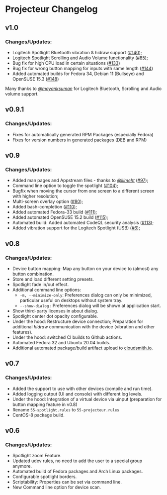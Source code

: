 # Projecteur Changelog

## v1.0

### Changes/Updates:

- Logitech Spotlight Bluetooth vibration & hidraw support ([#140][p140]);
- Logitech Spotlight Scrolling and Audio Volume functionality ([#85][i85]);
- Bug fix for high CPU load in certain situations ([#133][i133])
- Bug fix for wrong button mapping for inputs with same length ([#144][i144])
- Added automated builds for Fedora 34, Debian 11 (Bullseye) and OpenSUSE 15.3 ([#148][i148])

Many thanks to *[@mayanksuman][c-mayanksuman]* for Logitech Bluetooth, Scrolling and Audio volume
support.

[p140]: https://github.com/jahnf/Projecteur/pull/140
[i85]:  https://github.com/jahnf/Projecteur/issues/85
[i133]: https://github.com/jahnf/Projecteur/issues/133
[i144]: https://github.com/jahnf/Projecteur/issues/144
[i148]: https://github.com/jahnf/Projecteur/issues/148
[c-mayanksuman]: https://github.com/mayanksuman

## v0.9.1

### Changes/Updates:

- Fixes for automatically generated RPM Packages (especially Fedora)
- Fixes for version numbers in generated packages (DEB and RPM)

## v0.9

### Changes/Updates:

- Added man pages and Appstream files - thanks to *[@llimeht][c-llimeht]* ([#97][p97]);
- Command line option to toggle the spotlight ([#104][i104]);
- Bugfix when moving the cursor from one screen to a different screen with higher resolution;
- Multi-screen overlay option ([#80][i80]);
- Added bash-completion ([#110][p110]);
- Added automated Fedora-33 build ([#111)][p111];
- Added automated OpenSUSE 15.2 build ([#115][p115]);
- Automated build: Added automated CodeQL security analysis ([#113][p113]);
- Added vibration support for the Logitech Spotlight (USB) ([#6][i6]);

[p97]:  https://github.com/jahnf/Projecteur/pull/97
[i104]: https://github.com/jahnf/Projecteur/issues/104
[i80]:  https://github.com/jahnf/Projecteur/issues/80
[p110]: https://github.com/jahnf/Projecteur/pull/110
[p111]: https://github.com/jahnf/Projecteur/pull/111
[p115]: https://github.com/jahnf/Projecteur/pull/115
[p113]: https://github.com/jahnf/Projecteur/pull/113
[i6]:   https://github.com/jahnf/Projecteur/issues/6
[c-llimeht]: https://github.com/llimeht

## v0.8

### Changes/Updates:

- Device button mapping: Map any button on your device to (almost)
  any button combination.
- Store and load different setting presets.
- Spotlight fade in/out effect.
- Additional command line options:
  - `-m, --minimize-only`: Preferences dialog can only be minimized,
    particular useful on desktops without system tray.
  - `--show-dialog` : Preferences dialog will be shown at application start.
- Show third-party licenses in about dialog.
- Spotlight center dot opacity configurable.
- Under the hood: Restructure device connection; Preparation for additional
  _hidraw_ communication with the device (vibration and other features).
- Under the hood: switched CI builds to Github actions.
- Automated Fedora 32 and Ubuntu 20.04 builds.
- Additional automated package/build artifact upload to
  [cloudsmith.io](https://cloudsmith.io/~jahnf/repos/projecteur-develop/).

## v0.7

### Changes/Updates:

- Added the support to use with other devices (compile and run time).
- Added logging output (UI and console) with different log levels.
- Under the hood: Integration of a virtual device via uinput
  (preparation for button mapping feature in v0.8)
- Rename `55-spotlight.rules` to `55-projecteur.rules`
- CentOS-8 package build.

## v0.6

### Changes/Updates:

- Spotlight zoom Feature.
- Updated udev rules, no need to add the user to a special group anymore.
- Automated build of Fedora packages and Arch Linux packages.
- Configurable spotlight borders.
- Scriptability: Properties can be set via command line.
- New Command line option for device scan.
